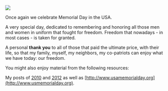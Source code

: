 <img class="media-body-inline-img" data-action="zoom" src="{{ cdnUrl }}/files/2013-05-27-memorial-day.png" />

Once again we celebrate Memorial Day in the USA.

A very special day, dedicated to remembering and honoring all those men and women in uniform that fought for freedom. Freedom that nowadays - in most cases - is taken for granted.

A personal **thank you** to all of those that paid the ultimate price, with their life, so that my family, myself, my neighbors, my co-patriots can enjoy what we have today: our freedom.

You might also enjoy material from the following resources:

My posts of [2010](/posts/2010-memorial-day) and [2012](/posts/2012-memorial-day) as well as [http://www.usamemorialday.org](http://www.usmemorialday.org).
